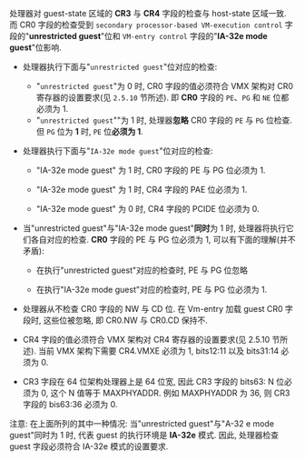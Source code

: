 
处理器对 guest-state 区域的 **CR3** 与 **CR4** 字段的检查与 host-state 区域一致. 而 CR0 字段的检查受到 `secondary processor-based VM-execution control` 字段的"**unrestricted guest**"位和 `VM-entry control` 字段的"**IA-32e mode guest**"位影响.

* 处理器执行下面与"`unrestricted guest`"位对应的检查:

    * "`unrestricted guest`"为 0 时, CR0 字段的值必须符合 VMX 架构对 CR0 寄存器的设置要求(见 `2.5.10` 节所述). 即 **CR0** 字段的 `PE`、`PG` 和 `NE` 位都必须为 1.
    *  "`unrestricted guest`""为 1 时, 处理器**忽略** CR0 字段的 `PE` 与 `PG` 位检查. 但 `PG` 位为 **1** 时, `PE` 位**必须为 1**.

* 处理器执行下面与"`IA-32e mode guest`"位对应的检查:

    * "IA-32e mode guest" 为 1 时, CR0 字段的 PE 与 PG 位必须为 1.

    * "IA-32e mode guest" 为 1 时, CR4 字段的 PAE 位必须为 1.

    * "IA-32e mode guest" 为 0 时, CR4 字段的 PCIDE 位必须为 0.

* 当"unrestricted guest"与"IA-32e mode guest"**同时**为 1 时, 处理器将执行它们各自对应的检查. **CR0** 字段的 PE 与 PG 位必须为 1, 可以有下面的理解(并不矛盾):

    * 在执行"unrestricted guest"对应的检查时, PE 与 PG 位忽略

    * 在执行"IA-32e mode guest"对应的检查时, PE 与 PG 位必须为 1.

* 处理器从不检查 CR0 字段的 NW 与 CD 位. 在 Vm-entry 加载 guest CR0 字段时, 这些位被忽略, 即 CR0.NW 与 CR0.CD 保持不.

* CR4 字段的值必须符合 VMX 架构对 CR4 寄存器的设置要求(见 2.5.10 节所述). 当前 VMX 架构下需要 CR4.VMXE 必须为 1, bits12:11 以及 bits31:14 必须为 0.

* CR3 字段在 64 位架构处理器上是 64 位宽, 因此 CR3 字段的 bits63: N 位必须为 0, 这个 N 值等于 MAXPHYADDR. 例如 MAXPHYADDR 为 36, 则 CR3 字段的 bis63:36 必须为 0.

注意: 在上面所列的其中一种情况: 当"unrestricted guest"与"A-32 e mode  guest"同时为 1 时, 代表 guest 的执行环境是 **IA-32e** 模式. 因此, 处理器检查 guest 字段必须符合 IA-32e 模式的设置要求.